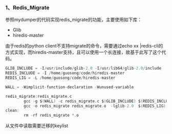 ### 1、Redis_Migrate

参照mydumper的代码实现redis_migrate的功能，主要使用如下库：

+ Glib
+ hiredis-master

由于redis的python client不支持migrate的命令，需要通过echo xx |redis-cli的方式实现，而hiredis-master支持，且可以使用一个长连接，故基于此写了这个代码。

```c
GLIB_INCLUDE = -I/usr/include/glib-2.0 -I/usr/lib64/glib-2.0/include 
REDIS_INCLUDE = -I /home/guosong/code/hiredis-master 
REDIS_LIG = -L /home/guosong/code/hiredis-master

WALL = -Wimplicit-function-declaration -Wunused-variable

redis_migrate:redis_migrate.c
        gcc -g $(WALL) -c redis_migrate.c $(GLIB_INCLUDE) $(REDIS_INCLUDE)
        gcc -o redis_migrate redis_migrate.o  -lglib-2.0  $(REDIS_LIG) -lhiredis
clean:
        rm -rf redis_migrate *.o
```

从文件中读取需要迁移的keylist
